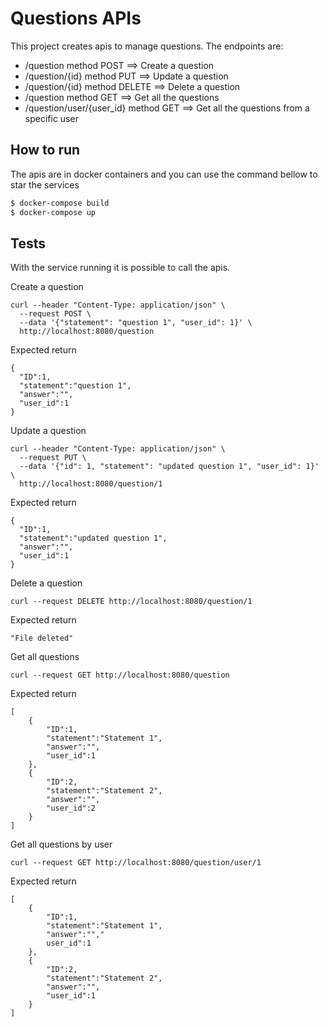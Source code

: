 Questions APIs
=================

This project creates apis to manage questions. The endpoints are:
- /question method POST ==> Create a question
- /question/{id} method PUT ==> Update a question
- /question/{id} method DELETE ==> Delete a question
- /question method GET ==> Get all the questions
- /question/user/{user_id} method GET ==> Get all the questions from a specific user

## How to run

The apis are in docker containers and you can use the command bellow to star the services

```sh
$ docker-compose build
$ docker-compose up
```

## Tests
With the service running it is possible to call the apis.

Create a question
```
curl --header "Content-Type: application/json" \
  --request POST \
  --data '{"statement": "question 1", "user_id": 1}' \
  http://localhost:8080/question
```

Expected return
```
{
  "ID":1,
  "statement":"question 1",
  "answer":"",
  "user_id":1
}
```

Update a question
```
curl --header "Content-Type: application/json" \
  --request PUT \
  --data '{"id": 1, "statement": "updated question 1", "user_id": 1}' \
  http://localhost:8080/question/1
```

Expected return
```
{
  "ID":1,
  "statement":"updated question 1",
  "answer":"",
  "user_id":1
}
```

Delete a question
```
curl --request DELETE http://localhost:8080/question/1
```

Expected return
```
"File deleted"
```

Get all questions
```
curl --request GET http://localhost:8080/question
```

Expected return
```
[
	{
		"ID":1,
		"statement":"Statement 1",
		"answer":"",
		"user_id":1
	},
	{
		"ID":2,
		"statement":"Statement 2",
		"answer":"",
		"user_id":2
	}
]
```

Get all questions by user
```
curl --request GET http://localhost:8080/question/user/1
```

Expected return

```
[
	{
		"ID":1,
		"statement":"Statement 1",
		"answer":"","
		user_id":1
	},
	{
		"ID":2,
		"statement":"Statement 2",
		"answer":"",
		"user_id":1
	}
]
```